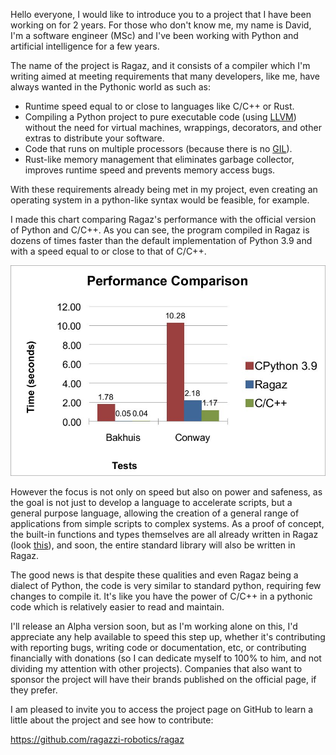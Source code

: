 Hello everyone, I would like to introduce you to a project that I have been working on for 2 years. For those who don't know me, my name is David, I'm a software engineer (MSc) and I've been working with Python and artificial intelligence for a few years.

The name of the project is Ragaz, and it consists of a compiler which I'm writing aimed at meeting requirements that many developers, like me, have always wanted in the Pythonic world as such as:

- Runtime speed equal to or close to languages like C/C++ or Rust.
- Compiling a Python project to pure executable code (using [LLVM](https://www.infoworld.com/article/3247799/what-is-llvm-the-power-behind-swift-rust-clang-and-more.html)) without the need for virtual machines, wrappings, decorators, and other extras to distribute your software.
- Code that runs on multiple processors (because there is no [GIL](https://granulate.io/blog/introduction-to-the-infamous-python-gil/)).
- Rust-like memory management that eliminates garbage collector, improves runtime speed and prevents memory access bugs.

With these requirements already being met in my project, even creating an operating system in a python-like syntax would be feasible, for example.

I made this chart comparing Ragaz's performance with the official version of Python and C/C++. As you can see, the program compiled in Ragaz is dozens of times faster than the default implementation of Python 3.9 and with a speed equal to or close to that of C/C++.

![Benchmarking](https://raw.githubusercontent.com/ragazzi-robotics/ragaz/main/doc/user/pictures/benchmarking.jpg "benchmarking")

However the focus is not only on speed but also on power and safeness, as the goal is not just to develop a language to accelerate scripts, but a general purpose language, allowing the creation of a general range of applications from simple scripts to complex systems.
As a proof of concept, the built-in functions and types themselves are all already written in Ragaz (look [this](https://github.com/ragazzi-robotics/ragaz/blob/main/ragaz/core/__builtins__.zz)), and soon, the entire standard library will also be written in Ragaz.

The good news is that despite these qualities and even Ragaz being a dialect of Python, the code is very similar to standard python, requiring few changes to compile it. It's like you have the power of C/C++ in a pythonic code which is relatively easier to read and maintain.

I'll release an Alpha version soon, but as I'm working alone on this, I'd appreciate any help available to speed this step up, whether it's contributing with reporting bugs, writing code or documentation, etc, or contributing financially with donations (so I can dedicate myself to 100% to him, and not dividing my attention with other projects).
Companies that also want to sponsor the project will have their brands published on the official page, if they prefer.

I am pleased to invite you to access the project page on GitHub to learn a little about the project and see how to contribute:

https://github.com/ragazzi-robotics/ragaz
